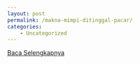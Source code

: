 ```yaml
---
layout: post
permalink: /makna-mimpi-ditinggal-pacar/
categories:
    - Uncategorized
---
```


[Baca Selengkapnya](/10)
